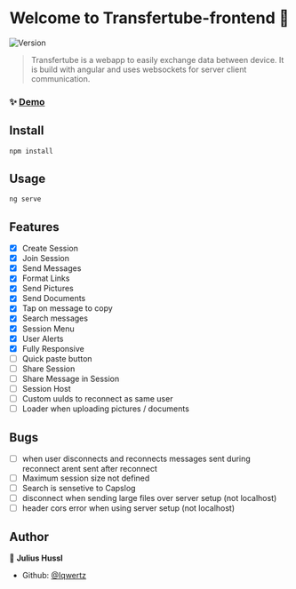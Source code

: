 <h1 align="center">Welcome to Transfertube-frontend 👋</h1>
<p>
  <img alt="Version" src="https://img.shields.io/badge/version-0.0.0-blue.svg?cacheSeconds=2592000" />
</p>

> Transfertube is a webapp to easily exchange data between device. It is build with angular and uses websockets for server client communication.

### ✨ [Demo](https://iqwertz.github.io/Transfertube/)

## Install

```sh
npm install
```

## Usage

```sh
ng serve
```

## Features

- [x] Create Session
- [x] Join Session
- [x] Send Messages
- [x] Format Links
- [x] Send Pictures
- [x] Send Documents
- [x] Tap on message to copy
- [x] Search messages
- [x] Session Menu
- [x] User Alerts
- [x] Fully Responsive
- [ ] Quick paste button
- [ ] Share Session
- [ ] Share Message in Session
- [ ] Session Host
- [ ] Custom uuIds to reconnect as same user
- [ ] Loader when uploading pictures / documents

## Bugs

- [ ] when user disconnects and reconnects messages sent during reconnect arent sent after reconnect
- [ ] Maximum session size not defined
- [ ] Search is sensetive to Capslog
- [ ] disconnect when sending large files over server setup (not localhost)
- [ ] header cors error when using server setup (not localhost)

## Author

👤 **Julius Hussl**

- Github: [@Iqwertz](https://github.com/Iqwertz)

